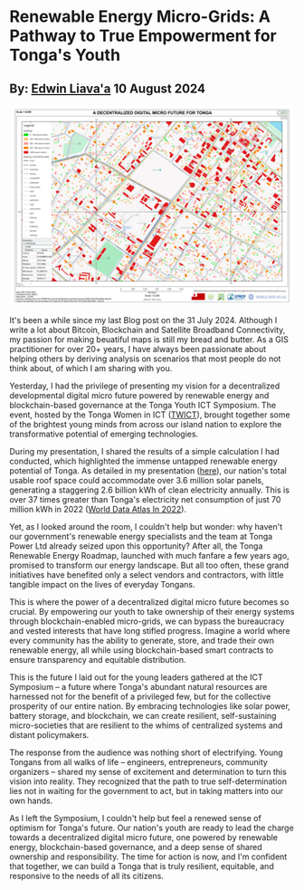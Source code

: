 # Renewable Energy Micro-Grids: A Pathway to True Empowerment for Tonga's Youth 
## By: [Edwin Liava'a](https://github.com/EdwinLiavaa) 10 August 2024

<p align="center">
 <img width="500" src="https://github.com/EdwinLiavaa/liavaa.space/blob/main/blog/20240810/pic.png">
</p>

It's been a while since my last Blog post on the 31 July 2024. Although I write a lot about Bitcoin, Blockchain and Satellite Broadband Connectivity, my passion for making beuatiful maps is still my bread and butter. As a GIS practitioner for over 20+ years, I have always been passionate about helping others by deriving analysis on scenarios that most people do not think about, of which I am sharing with you.

Yesterday, I had the privilege of presenting my vision for a decentralized  developmental digital micro future powered by renewable energy and blockchain-based governance at the Tonga Youth ICT Symposium. The event, hosted by the Tonga Women in ICT ([TWICT](https://www.facebook.com/profile.php?id=100083222176057)), brought together some of the brightest young minds from across our island nation to explore the transformative potential of emerging technologies.

During my presentation, I shared the results of a simple calculation I had conducted, which highlighted the immense untapped renewable energy potential of Tonga. As detailed in my presentation ([here](https://github.com/EdwinLiavaa/TWICT-Youth-ICT-Symposium)), our nation's total usable roof space could accommodate over 3.6 million solar panels, generating a staggering 2.6 billion kWh of clean electricity annually. This is over 37 times greater than Tonga's electricity net consumption of just 70 million kWh in 2022 ([World Data Atlas In 2022](https://knoema.com/atlas/Tonga/topics/Energy/Electricity/Electricity-net-consumption)).

Yet, as I looked around the room, I couldn't help but wonder: why haven't our government's renewable energy specialists and the team at Tonga Power Ltd already seized upon this opportunity? After all, the Tonga Renewable Energy Roadmap, launched with much fanfare a few years ago, promised to transform our energy landscape. But all too often, these grand initiatives have benefited only a select vendors and contractors, with little tangible impact on the lives of everyday Tongans.

This is where the power of a decentralized digital micro future becomes so crucial. By empowering our youth to take ownership of their energy systems through blockchain-enabled micro-grids, we can bypass the bureaucracy and vested interests that have long stifled progress. Imagine a world where every community has the ability to generate, store, and trade their own renewable energy, all while using blockchain-based smart contracts to ensure transparency and equitable distribution.

This is the future I laid out for the young leaders gathered at the ICT Symposium – a future where Tonga's abundant natural resources are harnessed not for the benefit of a privileged few, but for the collective prosperity of our entire nation. By embracing technologies like solar power, battery storage, and blockchain, we can create resilient, self-sustaining micro-societies that are resilient to the whims of centralized systems and distant policymakers.

The response from the audience was nothing short of electrifying. Young Tongans from all walks of life – engineers, entrepreneurs, community organizers – shared my sense of excitement and determination to turn this vision into reality. They recognized that the path to true self-determination lies not in waiting for the government to act, but in taking matters into our own hands.

As I left the Symposium, I couldn't help but feel a renewed sense of optimism for Tonga's future. Our nation's youth are ready to lead the charge towards a decentralized digital micro future, one powered by renewable energy, blockchain-based governance, and a deep sense of shared ownership and responsibility. The time for action is now, and I'm confident that together, we can build a Tonga that is truly resilient, equitable, and responsive to the needs of all its citizens.